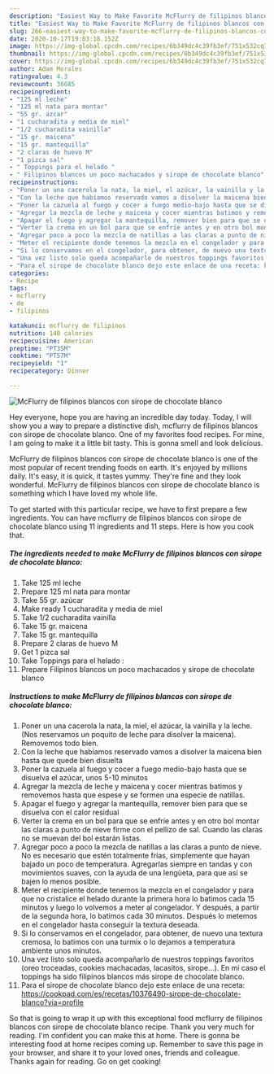 ```yaml
---
description: "Easiest Way to Make Favorite McFlurry de filipinos blancos con sirope de chocolate blanco"
title: "Easiest Way to Make Favorite McFlurry de filipinos blancos con sirope de chocolate blanco"
slug: 266-easiest-way-to-make-favorite-mcflurry-de-filipinos-blancos-con-sirope-de-chocolate-blanco
date: 2020-10-17T19:03:18.152Z
image: https://img-global.cpcdn.com/recipes/6b349dc4c39fb3ef/751x532cq70/mcflurry-de-filipinos-blancos-con-sirope-de-chocolate-blanco-foto-principal.jpg
thumbnail: https://img-global.cpcdn.com/recipes/6b349dc4c39fb3ef/751x532cq70/mcflurry-de-filipinos-blancos-con-sirope-de-chocolate-blanco-foto-principal.jpg
cover: https://img-global.cpcdn.com/recipes/6b349dc4c39fb3ef/751x532cq70/mcflurry-de-filipinos-blancos-con-sirope-de-chocolate-blanco-foto-principal.jpg
author: Adam Morales
ratingvalue: 4.3
reviewcount: 36685
recipeingredient:
- "125 ml leche"
- "125 ml nata para montar"
- "55 gr. azcar"
- "1 cucharadita y media de miel"
- "1/2 cucharadita vainilla"
- "15 gr. maicena"
- "15 gr. mantequilla"
- "2 claras de huevo M"
- "1 pizca sal"
- " Toppings para el helado "
- " Filipinos blancos un poco machacados y sirope de chocolate blanco"
recipeinstructions:
- "Poner un una cacerola la nata, la miel, el azúcar, la vainilla y la leche. (Nos reservamos un poquito de leche para disolver la maicena). Removemos todo bien."
- "Con la leche que habíamos reservado vamos a disolver la maicena bien hasta que quede bien disuelta"
- "Poner la cazuela al fuego y cocer a fuego medio-bajo hasta que se disuelva el azúcar, unos 5-10 minutos"
- "Agregar la mezcla de leche y maicena y cocer mientras batimos y removemos hasta que espese y se formen una especie de natillas."
- "Apagar el fuego y agregar la mantequilla, remover bien para que se disuelva con el calor residual"
- "Verter la crema en un bol para que se enfríe antes y en otro bol montar las claras a punto de nieve firme con el pellizo de sal. Cuando las claras no se muevan del bol estarán listas."
- "Agregar poco a poco la mezcla de natillas a las claras a punto de nieve. No es necesario que estén totalmente frías, simplemente que hayan bajado un poco de temperatura. Agregarlas siempre en tandas y con movimientos suaves, con la ayuda de una lengüeta, para que así se bajen lo menos posible."
- "Meter el recipiente donde tenemos la mezcla en el congelador y para que no cristalice el helado durante la primera hora lo batimos cada 15 minutos y luego lo volvemos a meter al congelador. Y después, a partir de la segunda hora, lo batimos cada 30 minutos. Después lo metemos en el congelador hasta conseguir la textura deseada."
- "Si lo conservamos en el congelador, para obtener, de nuevo una textura cremosa, lo batimos con una turmix o lo dejamos a temperatura ambiente unos minutos."
- "Una vez listo solo queda acompañarlo de nuestros toppings favoritos (oreo troceadas, cookies machacadas, lacasitos, sirope...). En mi caso el toppings ha sido filipinos blancos más sirope de chocolate blanco."
- "Para el sirope de chocolate blanco dejo este enlace de una receta: https://cookpad.com/es/recetas/10376490-sirope-de-chocolate-blanco?via=profile"
categories:
- Recipe
tags:
- mcflurry
- de
- filipinos

katakunci: mcflurry de filipinos 
nutrition: 140 calories
recipecuisine: American
preptime: "PT35M"
cooktime: "PT57M"
recipeyield: "1"
recipecategory: Dinner

---
```



![McFlurry de filipinos blancos con sirope de chocolate blanco](https://img-global.cpcdn.com/recipes/6b349dc4c39fb3ef/751x532cq70/mcflurry-de-filipinos-blancos-con-sirope-de-chocolate-blanco-foto-principal.jpg)

Hey everyone, hope you are having an incredible day today. Today, I will show you a way to prepare a distinctive dish, mcflurry de filipinos blancos con sirope de chocolate blanco. One of my favorites food recipes. For mine, I am going to make it a little bit tasty. This is gonna smell and look delicious.

McFlurry de filipinos blancos con sirope de chocolate blanco is one of the most popular of recent trending foods on earth. It's enjoyed by millions daily. It's easy, it is quick, it tastes yummy. They're fine and they look wonderful. McFlurry de filipinos blancos con sirope de chocolate blanco is something which I have loved my whole life.




To get started with this particular recipe, we have to first prepare a few ingredients. You can have mcflurry de filipinos blancos con sirope de chocolate blanco using 11 ingredients and 11 steps. Here is how you cook that.

<!--inarticleads1-->

##### The ingredients needed to make McFlurry de filipinos blancos con sirope de chocolate blanco:

1. Take 125 ml leche
1. Prepare 125 ml nata para montar
1. Take 55 gr. azúcar
1. Make ready 1 cucharadita y media de miel
1. Take 1/2 cucharadita vainilla
1. Take 15 gr. maicena
1. Take 15 gr. mantequilla
1. Prepare 2 claras de huevo M
1. Get 1 pizca sal
1. Take  Toppings para el helado :
1. Prepare  Filipinos blancos un poco machacados y sirope de chocolate blanco




<!--inarticleads2-->

##### Instructions to make McFlurry de filipinos blancos con sirope de chocolate blanco:

1. Poner un una cacerola la nata, la miel, el azúcar, la vainilla y la leche. (Nos reservamos un poquito de leche para disolver la maicena). Removemos todo bien.
1. Con la leche que habíamos reservado vamos a disolver la maicena bien hasta que quede bien disuelta
1. Poner la cazuela al fuego y cocer a fuego medio-bajo hasta que se disuelva el azúcar, unos 5-10 minutos
1. Agregar la mezcla de leche y maicena y cocer mientras batimos y removemos hasta que espese y se formen una especie de natillas.
1. Apagar el fuego y agregar la mantequilla, remover bien para que se disuelva con el calor residual
1. Verter la crema en un bol para que se enfríe antes y en otro bol montar las claras a punto de nieve firme con el pellizo de sal. Cuando las claras no se muevan del bol estarán listas.
1. Agregar poco a poco la mezcla de natillas a las claras a punto de nieve. No es necesario que estén totalmente frías, simplemente que hayan bajado un poco de temperatura. Agregarlas siempre en tandas y con movimientos suaves, con la ayuda de una lengüeta, para que así se bajen lo menos posible.
1. Meter el recipiente donde tenemos la mezcla en el congelador y para que no cristalice el helado durante la primera hora lo batimos cada 15 minutos y luego lo volvemos a meter al congelador. Y después, a partir de la segunda hora, lo batimos cada 30 minutos. Después lo metemos en el congelador hasta conseguir la textura deseada.
1. Si lo conservamos en el congelador, para obtener, de nuevo una textura cremosa, lo batimos con una turmix o lo dejamos a temperatura ambiente unos minutos.
1. Una vez listo solo queda acompañarlo de nuestros toppings favoritos (oreo troceadas, cookies machacadas, lacasitos, sirope...). En mi caso el toppings ha sido filipinos blancos más sirope de chocolate blanco.
1. Para el sirope de chocolate blanco dejo este enlace de una receta: https://cookpad.com/es/recetas/10376490-sirope-de-chocolate-blanco?via=profile




So that is going to wrap it up with this exceptional food mcflurry de filipinos blancos con sirope de chocolate blanco recipe. Thank you very much for reading. I'm confident you can make this at home. There is gonna be interesting food at home recipes coming up. Remember to save this page in your browser, and share it to your loved ones, friends and colleague. Thanks again for reading. Go on get cooking!
